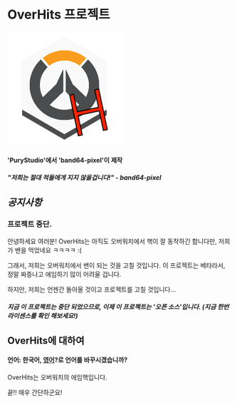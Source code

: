 # OverHits 프로젝트

![OverHits](https://github.com/band64-pixel/OverHits/blob/master/OverHits/Resources/overhits.png)
#### 'PuryStudio'에서 'band64-pixel'이 제작

##### "저희는 절대 적들에게 지지 않을겁니다!" - band64-pixel

## *공지사항*

### 프로젝트 중단.
안녕하세요 여러분! OverHits는 아직도 오버워치에서 핵이 잘 동작하긴 합니다만, 저희가 밴을 먹었네요 ㅋㅋㅋㅋ :(

그래서, 저희는 오버워치에서 밴이 되는 것을 고칠 것입니다. 이 프로젝트는 베타라서, 정말 짜증나고 에임하기 많이 어려울 겁니다.

하지만, 저희는 언젠간 돌아올 것이고 프로젝트를 고칠 것입니다...


##### 지금 이 프로젝트는 중단 되었으므로, 이제 이 프로젝트는 '오픈 소스'입니다. (지금 한번 라이센스를 확인 해보세요!)

## OverHits에 대하여
#### 언어: 한국어, [영어](https://github.com/band64-pixel/OverHits/blob/master/README.md)?로 언어를 바꾸시겠습니까?

OverHits는 오버워치의 에임핵입니다.

끝!! 매우 간단하군요!
